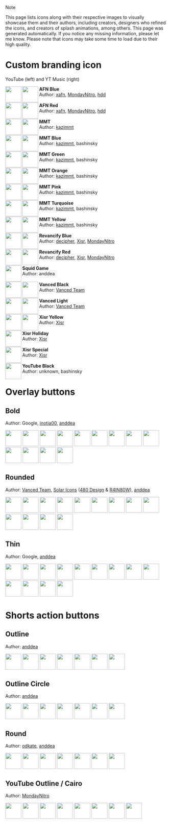 > [!NOTE]
> This page lists icons along with their respective images to visually showcase them and their authors, including creators, designers who refined the icons, and creators of splash animations, among others. This page was generated automatically. If you notice any missing information, please let me know. Please note that icons may take some time to load due to their high quality.

# Custom branding icon

YouTube (left) and YT Music (right)

<img align="left" src="https://github.com/user-attachments/assets/594faabe-4588-44f7-ae18-3783ec955992" width="50"> 
<img align="left" src="https://github.com/user-attachments/assets/9ec7d708-a3f7-4eca-b0b6-e6eb1588b780" width="50"> 
<b>AFN Blue</b> <br>
Author: <a href="https://github.com/xafn">xafn</a>, <a href="https://github.com/MondayNitro">MondayNitro</a>, <a href="https://github.com/hdd45">hdd</a>
<br><br>
<img align="left" src="https://github.com/user-attachments/assets/5544c32d-9c19-4112-bc2c-e5d55227494f" width="50"> 
<img align="left" src="https://github.com/user-attachments/assets/d1044240-d7aa-4c0b-a789-8a7e68630028" width="50"> 
<b>AFN Red</b> <br>
Author: <a href="https://github.com/xafn">xafn</a>, <a href="https://github.com/MondayNitro">MondayNitro</a>, <a href="https://github.com/hdd45">hdd</a>
<br><br>
<img align="left" src="https://github.com/user-attachments/assets/0867b9ad-30e0-4140-9833-f119dbe48a25" width="50"> 
<img align="left" src="https://github.com/user-attachments/assets/7d71e1f4-614c-47e7-be96-ccef5cb8d3a2" width="50"> 
<b>MMT</b> <br>
Author: <a href="https://github.com/kazimmt">kazimmt</a>
<br><br>
<img align="left" src="https://github.com/user-attachments/assets/64ac275d-be3d-4849-b6a2-033c45984865" width="50"> 
<img align="left" src="https://github.com/user-attachments/assets/095f7ca7-8cef-428b-9ac5-dc3c12ea7288" width="50"> 
<b>MMT Blue</b> <br>
Author: <a href="https://github.com/kazimmt">kazimmt</a>, bashinsky
<br><br>
<img align="left" src="https://github.com/user-attachments/assets/0064ca0e-478c-47ad-b898-66ff5544bc7b" width="50"> 
<img align="left" src="https://github.com/user-attachments/assets/3d09a5b1-526f-4be9-81c6-5beb28449164" width="50"> 
<b>MMT Green</b> <br>
Author: <a href="https://github.com/kazimmt">kazimmt</a>, bashinsky
<br><br>
<img align="left" src="https://github.com/user-attachments/assets/c2d921a9-888a-4b41-9601-3258ae0010b3" width="50"> 
<img align="left" src="https://github.com/user-attachments/assets/a6045d15-18a4-4475-82e4-aa5300abf0ca" width="50"> 
<b>MMT Orange</b> <br>
Author: <a href="https://github.com/kazimmt">kazimmt</a>, bashinsky
<br><br>
<img align="left" src="https://github.com/user-attachments/assets/d99c59fe-987c-43db-8dd9-186fa68726fb" width="50"> 
<img align="left" src="https://github.com/user-attachments/assets/fabf9d34-6437-492f-826c-e0e63f38a018" width="50"> 
<b>MMT Pink</b> <br>
Author: <a href="https://github.com/kazimmt">kazimmt</a>, bashinsky
<br><br>
<img align="left" src="https://github.com/user-attachments/assets/ea83a754-976b-43d4-a67b-8a49aaa44de9" width="50"> 
<img align="left" src="https://github.com/user-attachments/assets/c041318f-2e93-45b5-82e8-cd77a9f7165f" width="50"> 
<b>MMT Turquoise</b> <br>
Author: <a href="https://github.com/kazimmt">kazimmt</a>, bashinsky
<br><br>
<img align="left" src="https://github.com/user-attachments/assets/08492413-2b58-4bf0-b786-4c849ff5f90e" width="50"> 
<img align="left" src="https://github.com/user-attachments/assets/5b75fec0-50b3-478c-86c9-a08dbb67bfb4" width="50"> 
<b>MMT Yellow</b> <br>
Author: <a href="https://github.com/kazimmt">kazimmt</a>, bashinsky
<br><br>
<img align="left" src="https://github.com/user-attachments/assets/145a81f5-3af2-4337-b12e-c6ae6186522e" width="50"> 
<img align="left" src="https://github.com/user-attachments/assets/78d74ed7-2a60-4643-86b5-dc9082e961f0" width="50"> 
<b>Revancify Blue</b> <br>
Author: <a href="https://github.com/decipher3114">decipher</a>, <a href="https://github.com/Xisrr1">Xisr</a>, <a href="https://github.com/MondayNitro">MondayNitro</a>
<br><br>
<img align="left" src="https://github.com/user-attachments/assets/9868cb0d-b18e-4a3c-af40-92b207cd69c6" width="50"> 
<img align="left" src="https://github.com/user-attachments/assets/5fd2aa0a-146d-44f1-b04e-516d15f3ad47" width="50"> 
<b>Revancify Red</b> <br>
Author: <a href="https://github.com/decipher3114">decipher</a>, <a href="https://github.com/Xisrr1">Xisr</a>, <a href="https://github.com/MondayNitro">MondayNitro</a>
<br><br>
<img align="left" src="https://github.com/user-attachments/assets/469c7ff8-1bc2-4dec-b2d2-b85dc5955f8f" width="50"> 
<b>Squid Game</b> <br>
Author: anddea
<br><br>
<img align="left" src="https://github.com/user-attachments/assets/3922516a-1d5f-4c6a-ad73-ad7acd4dadbc" width="50"> 
<img align="left" src="https://github.com/user-attachments/assets/3851723f-b1fb-44b1-b324-cdfef9e155ee" width="50"> 
<b>Vanced Black</b> <br>
Author: <a href="https://github.com/TeamVanced">Vanced Team</a>
<br><br>
<img align="left" src="https://github.com/user-attachments/assets/c9159af3-f382-4ba9-9a51-f5b5d10e7a33" width="50"> 
<img align="left" src="https://github.com/user-attachments/assets/aedd4072-fc7f-472a-9570-26687ce6a2a6" width="50"> 
<b>Vanced Light</b> <br>
Author: <a href="https://github.com/TeamVanced">Vanced Team</a>
<br><br>
<img align="left" src="https://github.com/user-attachments/assets/a55e1441-bcb1-4ad5-9a31-a597398ad5ad" width="50"> 
<img align="left" src="https://github.com/user-attachments/assets/676374fc-8114-4e49-bb15-3b5c69a916c0" width="50"> 
<b>Xisr Yellow</b> <br>
Author: <a href="https://github.com/Xisrr1">Xisr</a>
<br><br>
<img align="left" src="https://github.com/user-attachments/assets/2a9bd452-de02-45f3-96e1-29bb3e06a3cd" width="50"> 
<b>Xisr Holiday</b> <br>
Author: <a href="https://github.com/Xisrr1">Xisr</a>
<br><br>
<img align="left" src="https://github.com/user-attachments/assets/3705bd5b-d922-419b-b9d8-d9da596ee628" width="50"> 
<b>Xisr Special</b> <br>
Author: <a href="https://github.com/Xisrr1">Xisr</a>
<br><br>
<img align="left" src="https://github.com/user-attachments/assets/4dc710b0-3122-4519-aaaf-e88f254e4219" width="50"> 
<b>YouTube Black</b> <br>
Author: unknown, bashinsky

# Overlay buttons

## Bold
Author: Google, <a href="https://github.com/inotia00">inotia00</a>, <a href="https://github.com/anddea">anddea</a>

<img src="https://github.com/user-attachments/assets/36f2c3e2-a75d-4ad1-9095-685abc9c7c66" width="50"> 
<img src="https://github.com/user-attachments/assets/71bc0b1a-45da-48e1-a8cb-4c45420efba7" width="50"> 
<img src="https://github.com/user-attachments/assets/9b0b75e6-8fcf-4943-ad37-d32695271dd6" width="50"> 
<img src="https://github.com/user-attachments/assets/f3f14429-0aa4-499c-895c-87998ff21ce2" width="50"> 
<img src="https://github.com/user-attachments/assets/579b3a41-db7f-42e4-8f5c-70928fb9020e" width="50"> 
<img src="https://github.com/user-attachments/assets/4069277c-f656-4d4e-a3c4-d06068df4932" width="50"> 
<img src="https://github.com/user-attachments/assets/e750c74f-1d2a-4507-a3c5-72128e377af8" width="50"> 
<img src="https://github.com/user-attachments/assets/61f816d6-2548-4606-a5cb-1081ea1fab44" width="50"> 
<img src="https://github.com/user-attachments/assets/0fe17e09-42de-483d-bcd8-3a84bcdb9cb6" width="50"> 
<img src="https://github.com/user-attachments/assets/b1682e3a-c82a-4408-b5cd-48f54930b574" width="50"> 
<img src="https://github.com/user-attachments/assets/ed108f95-90a3-49ef-b352-933dcd8d6f31" width="50"> 
<img src="https://github.com/user-attachments/assets/0b3b43fe-b931-49fc-92f5-ece7edec6093" width="50"> 
<img src="https://github.com/user-attachments/assets/a6b6d7be-be79-47e3-ab30-869fa128f5bd" width="50"> 

## Rounded
Author: <a href="https://github.com/TeamVanced">Vanced Team</a>, <a href="https://www.figma.com/community/file/1166831539721848736?ref=svgrepo.com" target="_blank">Solar Icons</a> (<a href="https://www.figma.com/@480design">480 Design</a> & <a href="https://www.figma.com/@voidrainbow">R4IN80W</a>), <a href="https://github.com/anddea">anddea</a>

<img src="https://github.com/user-attachments/assets/4bc5c48c-6e82-4a64-8996-edbc4ca5ac56" width="50"> 
<img src="https://github.com/user-attachments/assets/fdbbcaee-feaa-477d-8240-24ce763aac0e" width="50"> 
<img src="https://github.com/user-attachments/assets/3588a468-3a25-4cac-a901-8ba5e0f4f3c9" width="50"> 
<img src="https://github.com/user-attachments/assets/f122b735-9df0-4a96-9420-58f152f35352" width="50"> 
<img src="https://github.com/user-attachments/assets/baba2004-6fea-4225-8cb1-06a5da490db0" width="50"> 
<img src="https://github.com/user-attachments/assets/ce2cd07b-9769-4791-820d-ebd7f6bc39ea" width="50"> 
<img src="https://github.com/user-attachments/assets/2728d1a0-f7fb-4b16-8657-412121be714c" width="50"> 
<img src="https://github.com/user-attachments/assets/68a31ec3-c720-4a36-900c-4e07298b3de9" width="50"> 
<img src="https://github.com/user-attachments/assets/b0515d65-feda-409f-812c-f6af3469d2cb" width="50"> 
<img src="https://github.com/user-attachments/assets/549c99a7-eccb-4d6b-9029-86b227dc946c" width="50"> 
<img src="https://github.com/user-attachments/assets/1cbddf1d-158a-4e33-8d76-4c68e5ac272a" width="50"> 
<img src="https://github.com/user-attachments/assets/42ba1d10-24cc-4cff-930a-b80c25e99011" width="50"> 
<img src="https://github.com/user-attachments/assets/0700a250-b215-4c83-8c1d-3b575e8f0e9b" width="50"> 

## Thin
Author: Google, <a href="https://github.com/anddea">anddea</a>

<img src="https://github.com/user-attachments/assets/177c1236-f9b2-436e-919c-e9062df5b218" width="50"> 
<img src="https://github.com/user-attachments/assets/5099a654-2dd6-4956-8175-c930d35ba534" width="50"> 
<img src="https://github.com/user-attachments/assets/5967e63d-2b94-4cde-bb73-81f631be59f8" width="50"> 
<img src="https://github.com/user-attachments/assets/6b028aed-11d8-4962-8c1b-8d9735d0cf56" width="50"> 
<img src="https://github.com/user-attachments/assets/877b8a15-250f-49a3-a8e5-b15c062d9a26" width="50"> 
<img src="https://github.com/user-attachments/assets/f8b99c82-8aac-45bd-9559-73a1a780a012" width="50"> 
<img src="https://github.com/user-attachments/assets/e704811f-aaa7-46f2-9115-e4f0f577c38a" width="50"> 
<img src="https://github.com/user-attachments/assets/7b3c0f04-31e9-4662-ac44-3a283d6d063d" width="50"> 
<img src="https://github.com/user-attachments/assets/64a0378f-3387-47f9-a73d-eef50d771456" width="50"> 
<img src="https://github.com/user-attachments/assets/7404a4c8-50e4-4118-ab4b-b5327c1ee396" width="50"> 
<img src="https://github.com/user-attachments/assets/ebc31e2d-e3f8-4e7d-8a75-3903d7ece1eb" width="50"> 
<img src="https://github.com/user-attachments/assets/5cf891d3-fc56-4870-8a55-28355712a0fc" width="50"> 
<img src="https://github.com/user-attachments/assets/1c11778f-7cc8-4c3e-a132-2974199fdd38" width="50">

# Shorts action buttons

## Outline
Author: <a href="https://github.com/anddea">anddea</a>

<img src="https://github.com/user-attachments/assets/27cc3e65-970a-4695-ac7c-12c691244674" width="50"> 
<img src="https://github.com/user-attachments/assets/3a679162-ff1e-4668-bec2-91b8c74ef4b4" width="50"> 
<img src="https://github.com/user-attachments/assets/42349ce8-073a-43a1-a00c-19cbb81a8a49" width="50"> 
<img src="https://github.com/user-attachments/assets/de06c003-acc5-46d2-b47b-9e5cfe0d7bab" width="50"> 
<img src="https://github.com/user-attachments/assets/1266c31a-505b-4f81-a25d-984b062e0068" width="50"> 
<img src="https://github.com/user-attachments/assets/e362509c-401a-4493-be01-71ae9550dd09" width="50"> 
<img src="https://github.com/user-attachments/assets/cbb1d51f-50ad-46f4-83c9-aec91af75349" width="50"> 

## Outline Circle
Author: <a href="https://github.com/anddea">anddea</a>

<img src="https://github.com/user-attachments/assets/9ff66d34-e60b-4e7d-831d-3064328e5859" width="50"> 
<img src="https://github.com/user-attachments/assets/0e355949-ff73-46fc-b3ea-2618c46e1718" width="50"> 
<img src="https://github.com/user-attachments/assets/932297d9-42f3-44be-ba05-be120d5d5b26" width="50"> 
<img src="https://github.com/user-attachments/assets/f2918941-c613-4cb9-b01f-838d05e81a94" width="50"> 
<img src="https://github.com/user-attachments/assets/5bb6a176-c374-4377-8c62-aa2c91d48ec5" width="50"> 
<img src="https://github.com/user-attachments/assets/dcbaf053-7e04-4955-84cb-9bf3aeb463b9" width="50"> 
<img src="https://github.com/user-attachments/assets/914b7957-3d47-4573-aaf2-84add74dc582" width="50"> 

<h2>Round</h2>
<p>Author: <a href="https://github.com/odkate">odkate</a>, <a href="https://github.com/anddea">anddea</a></p>

<img src="https://github.com/user-attachments/assets/d48774d5-7e69-4890-9c27-76895a473dd9" width="50"> 
<img src="https://github.com/user-attachments/assets/cd18fc99-8700-49af-90a6-0e2603198123" width="50"> 
<img src="https://github.com/user-attachments/assets/560372b2-82ee-4adf-9349-4d8e9c1e677d" width="50"> 
<img src="https://github.com/user-attachments/assets/cc57d359-98e7-4f15-8bc1-44ac515e66af" width="50"> 
<img src="https://github.com/user-attachments/assets/527b6592-0623-45f3-ae20-8001ac62f884" width="50"> 
<img src="https://github.com/user-attachments/assets/07f2cfc5-8bb5-4449-b40e-9589b8288808" width="50"> 
<img src="https://github.com/user-attachments/assets/c3c844e5-68cf-4086-9ac2-b67e7156cfcb" width="50"> 

## YouTube Outline / Cairo
Author: <a href="https://github.com/MondayNitro">MondayNitro</a>

<img src="https://github.com/user-attachments/assets/63c2b333-7fb2-4f44-9f17-803c6988c1b2" width="50"> 
<img src="https://github.com/user-attachments/assets/360c4d59-936e-4e3f-ad70-ff50565a1d62" width="50"> 
<img src="https://github.com/user-attachments/assets/a371f0ce-7a47-477d-9a62-dc07983f8d8e" width="50"> 
<img src="https://github.com/user-attachments/assets/3026121c-0414-4b75-9f88-3e0e115bd130" width="50"> 
<img src="https://github.com/user-attachments/assets/04cf89dd-be01-420c-ae22-1326116a365f" width="50"> 
<img src="https://github.com/user-attachments/assets/12a31e43-f456-43ee-b2d0-3997639ebe81" width="50"> 
<img src="https://github.com/user-attachments/assets/4f78f37c-7958-42a3-b6da-71a6c9b2a7d2" width="50"> 
<img src="https://github.com/user-attachments/assets/cbccc3eb-f5b6-49c3-ab0a-1ec153ee08f4" width="50"> 

